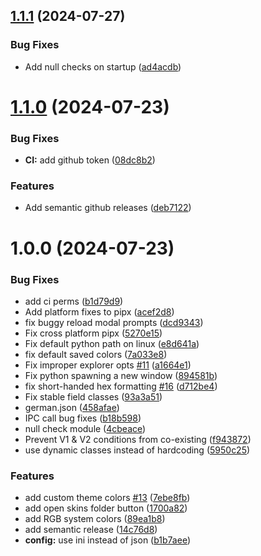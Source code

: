 ## [1.1.1](https://github.com/SteamClientHomebrew/Core/compare/v1.1.0...v1.1.1) (2024-07-27)


### Bug Fixes

* Add null checks on startup ([ad4acdb](https://github.com/SteamClientHomebrew/Core/commit/ad4acdbaba90ecb143f370eec693508e9ddaff2a))

# [1.1.0](https://github.com/SteamClientHomebrew/Core/compare/v1.0.0...v1.1.0) (2024-07-23)


### Bug Fixes

* **CI:** add github token ([08dc8b2](https://github.com/SteamClientHomebrew/Core/commit/08dc8b2f3488343f84b843cf9117a10cc0456b8e))


### Features

* Add semantic github releases ([deb7122](https://github.com/SteamClientHomebrew/Core/commit/deb712282d3ffab91f8ffeac92f29852ca63beaa))

# 1.0.0 (2024-07-23)


### Bug Fixes

* add ci perms ([b1d79d9](https://github.com/SteamClientHomebrew/Core/commit/b1d79d9091b8e75eee5626ff0bd9fde2b75fe0f9))
* Add platform fixes to pipx ([acef2d8](https://github.com/SteamClientHomebrew/Core/commit/acef2d8716f5279ddb1549489f59ebf182949dcc))
* fix buggy reload modal prompts ([dcd9343](https://github.com/SteamClientHomebrew/Core/commit/dcd934320718c2e8a62d13d6129050a3fd7c7cf8))
* Fix cross platform pipx ([5270e15](https://github.com/SteamClientHomebrew/Core/commit/5270e15b11c4e905032404c0133345d5a13abc01))
* Fix default python path on linux ([e8d641a](https://github.com/SteamClientHomebrew/Core/commit/e8d641ab9a3711dc951da377beda9d23fa7b3731))
* fix default saved colors ([7a033e8](https://github.com/SteamClientHomebrew/Core/commit/7a033e8c1000b909affed5c8191ae7a1bf7e0dbd))
* Fix improper explorer opts [#11](https://github.com/SteamClientHomebrew/Core/issues/11) ([a1664e1](https://github.com/SteamClientHomebrew/Core/commit/a1664e1f9d6c26910b7926238b6277c34d74c4ec))
* Fix python spawning a new window ([894581b](https://github.com/SteamClientHomebrew/Core/commit/894581b6dee0c56c620333a3e5872b9c3245c17d))
* fix short-handed hex formatting [#16](https://github.com/SteamClientHomebrew/Core/issues/16) ([d712be4](https://github.com/SteamClientHomebrew/Core/commit/d712be461b99de214ecfb03e45eae44bfe42e3dc))
* Fix stable field classes ([93a3a51](https://github.com/SteamClientHomebrew/Core/commit/93a3a515c1e935c1659a51e3af68288556ec77b4))
* german.json ([458afae](https://github.com/SteamClientHomebrew/Core/commit/458afae7c2a471fa622e0c8364245e0a54fc8437))
* IPC call bug fixes ([b18b598](https://github.com/SteamClientHomebrew/Core/commit/b18b598278368146526ac229a7f879c0b56d618a))
* null check module ([4cbeace](https://github.com/SteamClientHomebrew/Core/commit/4cbeace884081cc85734c8aa5e029ddb45679b3f))
* Prevent V1 & V2 conditions from co-existing ([f943872](https://github.com/SteamClientHomebrew/Core/commit/f94387265e7b7dfa292b862df229307244a59c76))
* use dynamic classes instead of hardcoding ([5950c25](https://github.com/SteamClientHomebrew/Core/commit/5950c25d5b34caa82a76de01973067d421fe239a))


### Features

* add custom theme colors [#13](https://github.com/SteamClientHomebrew/Core/issues/13) ([7ebe8fb](https://github.com/SteamClientHomebrew/Core/commit/7ebe8fb5b69b4246778ee703d453435fa2115844))
* add open skins folder button ([1700a82](https://github.com/SteamClientHomebrew/Core/commit/1700a82543de49704d7fe6158cfb37ae6d438d70))
* add RGB system colors ([89ea1b8](https://github.com/SteamClientHomebrew/Core/commit/89ea1b801182041d2e4700c077b97374150ead1c))
* add semantic release ([14c76d8](https://github.com/SteamClientHomebrew/Core/commit/14c76d843780c5eab4e9f447c211e034da725591))
* **config:** use ini instead of json ([b1b7aee](https://github.com/SteamClientHomebrew/Core/commit/b1b7aee8aa13efec364ea520998afc01ccd85dc4))
